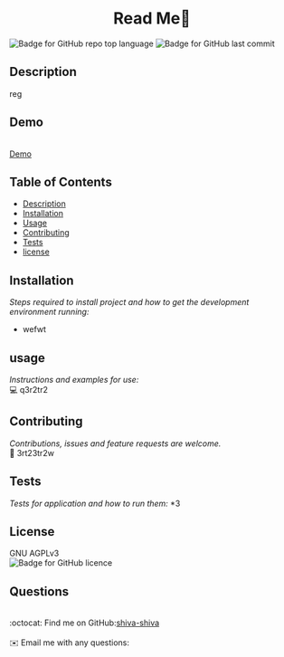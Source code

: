 
<h1 align="center"> Read Me👋</h1>

   ![Badge for GitHub repo top language](https://img.shields.io/github/languages/top/shiva-shiva/readmeGenerator/?style=flat&logo=appveyor) ![Badge for GitHub last commit](https://img.shields.io/github/last-commit/shiva-shiva/readmeGenerator/?style=flat&logo=appveyor)
   
   


   ## Description 
   reg

 
## Demo
<br/>[Demo](./src/readme.gif)

 ## Table of Contents
* [Description](#Description)
* [Installation](#installation)
* [Usage](#usage)
* [Contributing](#contributing )
* [Tests](#tests)
* [license](#license)
## Installation
*Steps required to install project and how to get the development environment running:*
* wefwt
      
## usage
*Instructions and examples for use:*</br>💻 q3r2tr2
      
      
## Contributing
*Contributions, issues and feature requests are welcome.*</br>🤝 3rt23tr2w
      
## Tests
*Tests for application and how to run them:*
*3 
      
## License
GNU AGPLv3<br/>
       ![Badge for GitHub licence](https://img.shields.io/github/license/shiva-shiva/readmeGenerator/shiva-shiva/?style=flat&logo=appveyor)
      
## Questions
<br/>:octocat: Find me on GitHub:[shiva-shiva](https://github.com/shiva-shiva)<br />
    <br />
    ✉️ Email me with any questions: <br /><br />